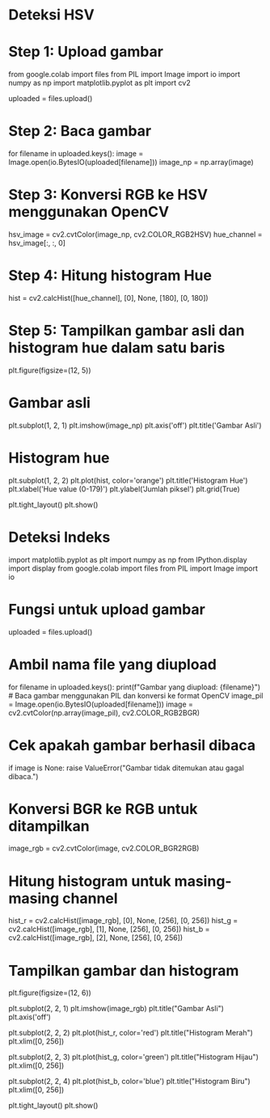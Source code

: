 # Deteksi HSV #
# Step 1: Upload gambar
from google.colab import files
from PIL import Image
import io
import numpy as np
import matplotlib.pyplot as plt
import cv2

uploaded = files.upload()

# Step 2: Baca gambar
for filename in uploaded.keys():
    image = Image.open(io.BytesIO(uploaded[filename]))
    image_np = np.array(image)

# Step 3: Konversi RGB ke HSV menggunakan OpenCV
hsv_image = cv2.cvtColor(image_np, cv2.COLOR_RGB2HSV)
hue_channel = hsv_image[:, :, 0]

# Step 4: Hitung histogram Hue
hist = cv2.calcHist([hue_channel], [0], None, [180], [0, 180])

# Step 5: Tampilkan gambar asli dan histogram hue dalam satu baris
plt.figure(figsize=(12, 5))

# Gambar asli
plt.subplot(1, 2, 1)
plt.imshow(image_np)
plt.axis('off')
plt.title('Gambar Asli')

# Histogram hue
plt.subplot(1, 2, 2)
plt.plot(hist, color='orange')
plt.title('Histogram Hue')
plt.xlabel('Hue value (0-179)')
plt.ylabel('Jumlah piksel')
plt.grid(True)

plt.tight_layout()
plt.show()

# Deteksi Indeks #
import matplotlib.pyplot as plt
import numpy as np
from IPython.display import display
from google.colab import files
from PIL import Image
import io

# Fungsi untuk upload gambar
uploaded = files.upload()

# Ambil nama file yang diupload
for filename in uploaded.keys():
    print(f"Gambar yang diupload: {filename}")
    # Baca gambar menggunakan PIL dan konversi ke format OpenCV
    image_pil = Image.open(io.BytesIO(uploaded[filename]))
    image = cv2.cvtColor(np.array(image_pil), cv2.COLOR_RGB2BGR)

# Cek apakah gambar berhasil dibaca
if image is None:
    raise ValueError("Gambar tidak ditemukan atau gagal dibaca.")

# Konversi BGR ke RGB untuk ditampilkan
image_rgb = cv2.cvtColor(image, cv2.COLOR_BGR2RGB)

# Hitung histogram untuk masing-masing channel
hist_r = cv2.calcHist([image_rgb], [0], None, [256], [0, 256])
hist_g = cv2.calcHist([image_rgb], [1], None, [256], [0, 256])
hist_b = cv2.calcHist([image_rgb], [2], None, [256], [0, 256])

# Tampilkan gambar dan histogram
plt.figure(figsize=(12, 6))

plt.subplot(2, 2, 1)
plt.imshow(image_rgb)
plt.title("Gambar Asli")
plt.axis('off')

plt.subplot(2, 2, 2)
plt.plot(hist_r, color='red')
plt.title("Histogram Merah")
plt.xlim([0, 256])

plt.subplot(2, 2, 3)
plt.plot(hist_g, color='green')
plt.title("Histogram Hijau")
plt.xlim([0, 256])

plt.subplot(2, 2, 4)
plt.plot(hist_b, color='blue')
plt.title("Histogram Biru")
plt.xlim([0, 256])

plt.tight_layout()
plt.show()
